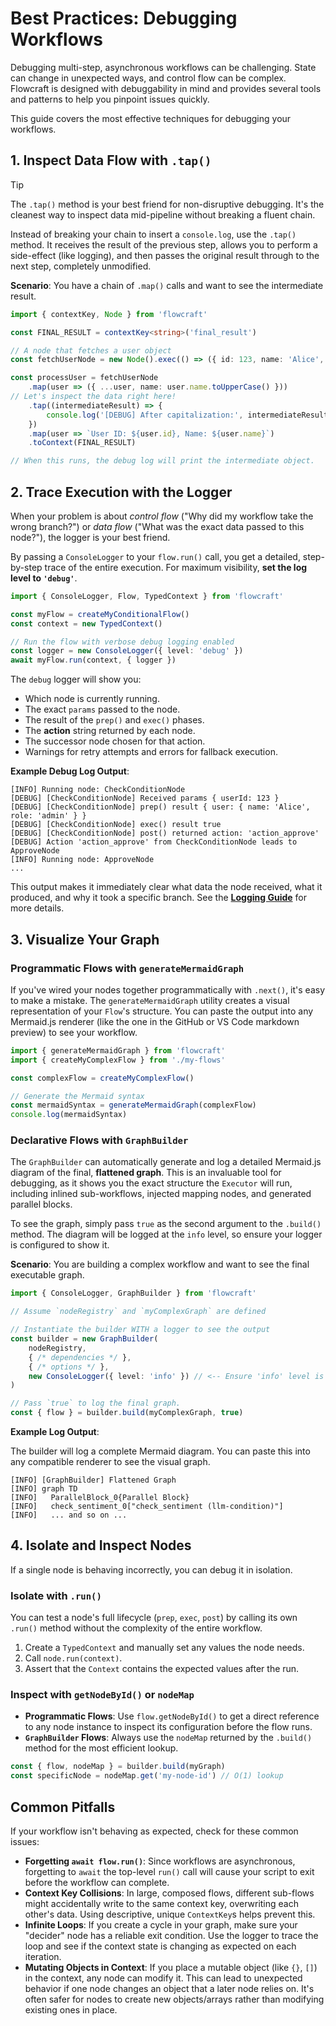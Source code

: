 # Best Practices: Debugging Workflows

Debugging multi-step, asynchronous workflows can be challenging. State can change in unexpected ways, and control flow can be complex. Flowcraft is designed with debuggability in mind and provides several tools and patterns to help you pinpoint issues quickly.

This guide covers the most effective techniques for debugging your workflows.

## 1. Inspect Data Flow with `.tap()`

> [!TIP]
> The `.tap()` method is your best friend for non-disruptive debugging. It's the cleanest way to inspect data mid-pipeline without breaking a fluent chain.

Instead of breaking your chain to insert a `console.log`, use the `.tap()` method. It receives the result of the previous step, allows you to perform a side-effect (like logging), and then passes the original result through to the next step, completely unmodified.

**Scenario**: You have a chain of `.map()` calls and want to see the intermediate result.

```typescript
import { contextKey, Node } from 'flowcraft'

const FINAL_RESULT = contextKey<string>('final_result')

// A node that fetches a user object
const fetchUserNode = new Node().exec(() => ({ id: 123, name: 'Alice', email: 'alice@test.com' }))

const processUser = fetchUserNode
	.map(user => ({ ...user, name: user.name.toUpperCase() }))
// Let's inspect the data right here!
	.tap((intermediateResult) => {
		console.log('[DEBUG] After capitalization:', intermediateResult)
	})
	.map(user => `User ID: ${user.id}, Name: ${user.name}`)
	.toContext(FINAL_RESULT)

// When this runs, the debug log will print the intermediate object.
```

## 2. Trace Execution with the Logger

When your problem is about *control flow* ("Why did my workflow take the wrong branch?") or *data flow* ("What was the exact data passed to this node?"), the logger is your best friend.

By passing a `ConsoleLogger` to your `flow.run()` call, you get a detailed, step-by-step trace of the entire execution. For maximum visibility, **set the log level to `'debug'`**.

```typescript
import { ConsoleLogger, Flow, TypedContext } from 'flowcraft'

const myFlow = createMyConditionalFlow()
const context = new TypedContext()

// Run the flow with verbose debug logging enabled
const logger = new ConsoleLogger({ level: 'debug' })
await myFlow.run(context, { logger })
```

The `debug` logger will show you:

-   Which node is currently running.
-   The exact `params` passed to the node.
-   The result of the `prep()` and `exec()` phases.
-   The **action** string returned by each node.
-   The successor node chosen for that action.
-   Warnings for retry attempts and errors for fallback execution.

**Example Debug Log Output**:

```
[INFO] Running node: CheckConditionNode
[DEBUG] [CheckConditionNode] Received params { userId: 123 }
[DEBUG] [CheckConditionNode] prep() result { user: { name: 'Alice', role: 'admin' } }
[DEBUG] [CheckConditionNode] exec() result true
[DEBUG] [CheckConditionNode] post() returned action: 'action_approve'
[DEBUG] Action 'action_approve' from CheckConditionNode leads to ApproveNode
[INFO] Running node: ApproveNode
...
```

This output makes it immediately clear what data the node received, what it produced, and why it took a specific branch. See the **[Logging Guide](../advanced-guides/logging.md)** for more details.

## 3. Visualize Your Graph

### Programmatic Flows with `generateMermaidGraph`

If you've wired your nodes together programmatically with `.next()`, it's easy to make a mistake. The `generateMermaidGraph` utility creates a visual representation of your `Flow`'s structure. You can paste the output into any Mermaid.js renderer (like the one in the GitHub or VS Code markdown preview) to see your workflow.

```typescript
import { generateMermaidGraph } from 'flowcraft'
import { createMyComplexFlow } from './my-flows'

const complexFlow = createMyComplexFlow()

// Generate the Mermaid syntax
const mermaidSyntax = generateMermaidGraph(complexFlow)
console.log(mermaidSyntax)
```

### Declarative Flows with `GraphBuilder`

The `GraphBuilder` can automatically generate and log a detailed Mermaid.js diagram of the final, **flattened graph**. This is an invaluable tool for debugging, as it shows you the exact structure the `Executor` will run, including inlined sub-workflows, injected mapping nodes, and generated parallel blocks.

To see the graph, simply pass `true` as the second argument to the `.build()` method. The diagram will be logged at the `info` level, so ensure your logger is configured to show it.

**Scenario**: You are building a complex workflow and want to see the final executable graph.

```typescript
import { ConsoleLogger, GraphBuilder } from 'flowcraft'

// Assume `nodeRegistry` and `myComplexGraph` are defined

// Instantiate the builder WITH a logger to see the output
const builder = new GraphBuilder(
	nodeRegistry,
	{ /* dependencies */ },
	{ /* options */ },
	new ConsoleLogger({ level: 'info' }) // <-- Ensure 'info' level is visible
)

// Pass `true` to log the final graph.
const { flow } = builder.build(myComplexGraph, true)
```

**Example Log Output**:

The builder will log a complete Mermaid diagram. You can paste this into any compatible renderer to see the visual graph.

```
[INFO] [GraphBuilder] Flattened Graph
[INFO] graph TD
[INFO]   ParallelBlock_0{Parallel Block}
[INFO]   check_sentiment_0["check_sentiment (llm-condition)"]
[INFO]   ... and so on ...
```

## 4. Isolate and Inspect Nodes

If a single node is behaving incorrectly, you can debug it in isolation.

### Isolate with `.run()`

You can test a node's full lifecycle (`prep`, `exec`, `post`) by calling its own `.run()` method without the complexity of the entire workflow.

1. Create a `TypedContext` and manually set any values the node needs.
2. Call `node.run(context)`.
3. Assert that the `Context` contains the expected values after the run.

### Inspect with `getNodeById()` or `nodeMap`

- **Programmatic Flows**: Use `flow.getNodeById()` to get a direct reference to any node instance to inspect its configuration before the flow runs.
- **`GraphBuilder` Flows**: Always use the `nodeMap` returned by the `.build()` method for the most efficient lookup.

```typescript
const { flow, nodeMap } = builder.build(myGraph)
const specificNode = nodeMap.get('my-node-id') // O(1) lookup
```

## Common Pitfalls

If your workflow isn't behaving as expected, check for these common issues:

- **Forgetting `await flow.run()`**: Since workflows are asynchronous, forgetting to `await` the top-level `run()` call will cause your script to exit before the workflow can complete.
- **Context Key Collisions**: In large, composed flows, different sub-flows might accidentally write to the same context key, overwriting each other's data. Using descriptive, unique `ContextKey`s helps prevent this.
- **Infinite Loops**: If you create a cycle in your graph, make sure your "decider" node has a reliable exit condition. Use the logger to trace the loop and see if the context state is changing as expected on each iteration.
- **Mutating Objects in Context**: If you place a mutable object (like `{}`, `[]`) in the context, any node can modify it. This can lead to unexpected behavior if one node changes an object that a later node relies on. It's often safer for nodes to create new objects/arrays rather than modifying existing ones in place.
